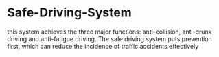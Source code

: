 # Safe-Driving-System
this system achieves the three major functions: anti-collision, anti-drunk  driving and anti-fatigue driving. The safe driving system puts  prevention first, which can reduce the incidence of traffic  accidents effectively
